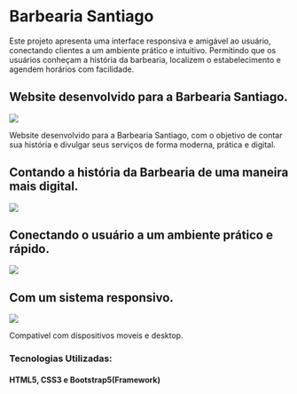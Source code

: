 # Barbearia Santiago
<p>Este projeto apresenta uma interface responsiva e amigável ao usuário, conectando clientes a um ambiente prático e intuitivo. Permitindo que os usuários conheçam a história da barbearia, localizem o estabelecimento e agendem horários com facilidade.</p>


<h2>Website desenvolvido para a Barbearia Santiago.</h2>
<img src="https://github.com/user-attachments/assets/5ef38f29-1569-444c-8c9b-245749be742a"><br>
<p>Website desenvolvido para a Barbearia Santiago, com o objetivo de contar sua história e divulgar seus serviços de forma moderna, prática e digital.</p>

<h2>Contando a história da Barbearia de uma maneira mais digital.</h2>
<img src="https://github.com/user-attachments/assets/2be200fc-d939-477a-a841-46eae8ff6fe6"><br>

<h2>Conectando o usuário a um ambiente prático e rápido.</h2>
<img src="https://github.com/user-attachments/assets/cfc87a4b-27c2-49a7-8953-7374b907bebb"><br>

<h2>Com um sistema responsivo.</h2>
<img src="https://github.com/user-attachments/assets/451d0c55-c62b-4524-b1ee-d7835bf77efd">
<p>Compativel com dispositivos moveis e desktop.</p>

<h3>Tecnologias Utilizadas:</h3>
<h4>HTML5, CSS3 e Bootstrap5(Framework)</h4>
